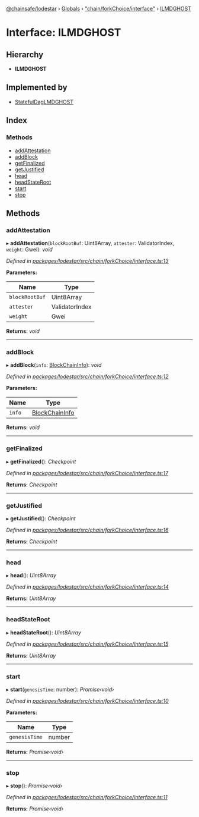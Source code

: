 [@chainsafe/lodestar](../README.md) › [Globals](../globals.md) › ["chain/forkChoice/interface"](../modules/_chain_forkchoice_interface_.md) › [ILMDGHOST](_chain_forkchoice_interface_.ilmdghost.md)

# Interface: ILMDGHOST

## Hierarchy

* **ILMDGHOST**

## Implemented by

* [StatefulDagLMDGHOST](../classes/_chain_forkchoice_statefuldag_lmdghost_.statefuldaglmdghost.md)

## Index

### Methods

* [addAttestation](_chain_forkchoice_interface_.ilmdghost.md#addattestation)
* [addBlock](_chain_forkchoice_interface_.ilmdghost.md#addblock)
* [getFinalized](_chain_forkchoice_interface_.ilmdghost.md#getfinalized)
* [getJustified](_chain_forkchoice_interface_.ilmdghost.md#getjustified)
* [head](_chain_forkchoice_interface_.ilmdghost.md#head)
* [headStateRoot](_chain_forkchoice_interface_.ilmdghost.md#headstateroot)
* [start](_chain_forkchoice_interface_.ilmdghost.md#start)
* [stop](_chain_forkchoice_interface_.ilmdghost.md#stop)

## Methods

###  addAttestation

▸ **addAttestation**(`blockRootBuf`: Uint8Array, `attester`: ValidatorIndex, `weight`: Gwei): *void*

*Defined in [packages/lodestar/src/chain/forkChoice/interface.ts:13](https://github.com/ChainSafe/lodestar/blob/f536e8f/packages/lodestar/src/chain/forkChoice/interface.ts#L13)*

**Parameters:**

Name | Type |
------ | ------ |
`blockRootBuf` | Uint8Array |
`attester` | ValidatorIndex |
`weight` | Gwei |

**Returns:** *void*

___

###  addBlock

▸ **addBlock**(`info`: [BlockChainInfo](_chain_forkchoice_interface_.blockchaininfo.md)): *void*

*Defined in [packages/lodestar/src/chain/forkChoice/interface.ts:12](https://github.com/ChainSafe/lodestar/blob/f536e8f/packages/lodestar/src/chain/forkChoice/interface.ts#L12)*

**Parameters:**

Name | Type |
------ | ------ |
`info` | [BlockChainInfo](_chain_forkchoice_interface_.blockchaininfo.md) |

**Returns:** *void*

___

###  getFinalized

▸ **getFinalized**(): *Checkpoint*

*Defined in [packages/lodestar/src/chain/forkChoice/interface.ts:17](https://github.com/ChainSafe/lodestar/blob/f536e8f/packages/lodestar/src/chain/forkChoice/interface.ts#L17)*

**Returns:** *Checkpoint*

___

###  getJustified

▸ **getJustified**(): *Checkpoint*

*Defined in [packages/lodestar/src/chain/forkChoice/interface.ts:16](https://github.com/ChainSafe/lodestar/blob/f536e8f/packages/lodestar/src/chain/forkChoice/interface.ts#L16)*

**Returns:** *Checkpoint*

___

###  head

▸ **head**(): *Uint8Array*

*Defined in [packages/lodestar/src/chain/forkChoice/interface.ts:14](https://github.com/ChainSafe/lodestar/blob/f536e8f/packages/lodestar/src/chain/forkChoice/interface.ts#L14)*

**Returns:** *Uint8Array*

___

###  headStateRoot

▸ **headStateRoot**(): *Uint8Array*

*Defined in [packages/lodestar/src/chain/forkChoice/interface.ts:15](https://github.com/ChainSafe/lodestar/blob/f536e8f/packages/lodestar/src/chain/forkChoice/interface.ts#L15)*

**Returns:** *Uint8Array*

___

###  start

▸ **start**(`genesisTime`: number): *Promise‹void›*

*Defined in [packages/lodestar/src/chain/forkChoice/interface.ts:10](https://github.com/ChainSafe/lodestar/blob/f536e8f/packages/lodestar/src/chain/forkChoice/interface.ts#L10)*

**Parameters:**

Name | Type |
------ | ------ |
`genesisTime` | number |

**Returns:** *Promise‹void›*

___

###  stop

▸ **stop**(): *Promise‹void›*

*Defined in [packages/lodestar/src/chain/forkChoice/interface.ts:11](https://github.com/ChainSafe/lodestar/blob/f536e8f/packages/lodestar/src/chain/forkChoice/interface.ts#L11)*

**Returns:** *Promise‹void›*
